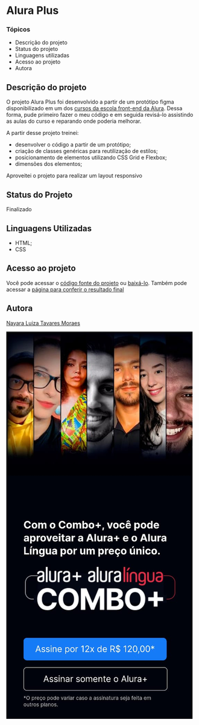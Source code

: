 # Alura Plus

### Tópicos

* Descrição do projeto
* Status do projeto
* Linguagens utilizadas 
* Acesso ao projeto
* Autora

## Descrição do projeto
O projeto Alura Plus foi desenvolvido a partir de um protótipo figma disponibilizado em um dos [cursos da escola front-end da Alura](https://www.alura.com.br/escola-front-end). 
Dessa forma, pude primeiro fazer o meu código e em seguida revisá-lo assistindo as aulas do curso e reparando onde poderia melhorar.

A partir desse projeto treinei: 
* desenvolver o código a partir de um protótipo;
* criação de classes genéricas para reutilização de estilos;
* posicionamento de elementos utilizando CSS Grid e Flexbox;
* dimensões dos elementos;

Aproveitei o projeto para realizar um layout responsivo 

## Status do Projeto
Finalizado

## Linguagens Utilizadas
* HTML;
* CSS

## Acesso ao projeto
Você pode acessar o [código fonte do projeto](https://github.com/nalutm/aluraplus) ou [baixá-lo](https://github.com/nalutm/aluraplus/archive/refs/heads/main.zip). Também pode acessar a [página para conferir o resultado final](https://nalutm.github.io/aluraplus/)

## Autora
[Nayara Luiza Tavares Moraes](https://github.com/nalutm)


![imagem](./assets/images/layout_phone.jpeg)
